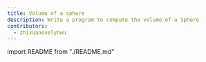 ```yaml
---
title: Volume of a sphere
description: Write a program to compute the volume of a Sphere
contributors:
  - zhixuanevelynwu
---
```


import README from "./README.md"

<README />
